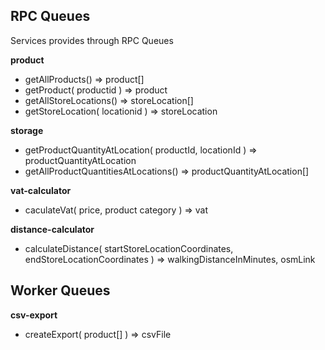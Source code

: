 ## RPC Queues

Services provides through RPC Queues

**product**

- getAllProducts()
  => product[]
- getProduct( productid )
  => product
- getAllStoreLocations()
  => storeLocation[]
- getStoreLocation( locationid )
  => storeLocation

**storage**

- getProductQuantityAtLocation( productId, locationId )
  => productQuantityAtLocation
 - getAllProductQuantitiesAtLocations()
  => productQuantityAtLocation[]

**vat-calculator**

- caculateVat( price, product category )
  => vat

**distance-calculator**

- calculateDistance( startStoreLocationCoordinates, endStoreLocationCoordinates )
  => walkingDistanceInMinutes, osmLink

## Worker Queues

**csv-export**

- createExport( product[] )
  => csvFile
